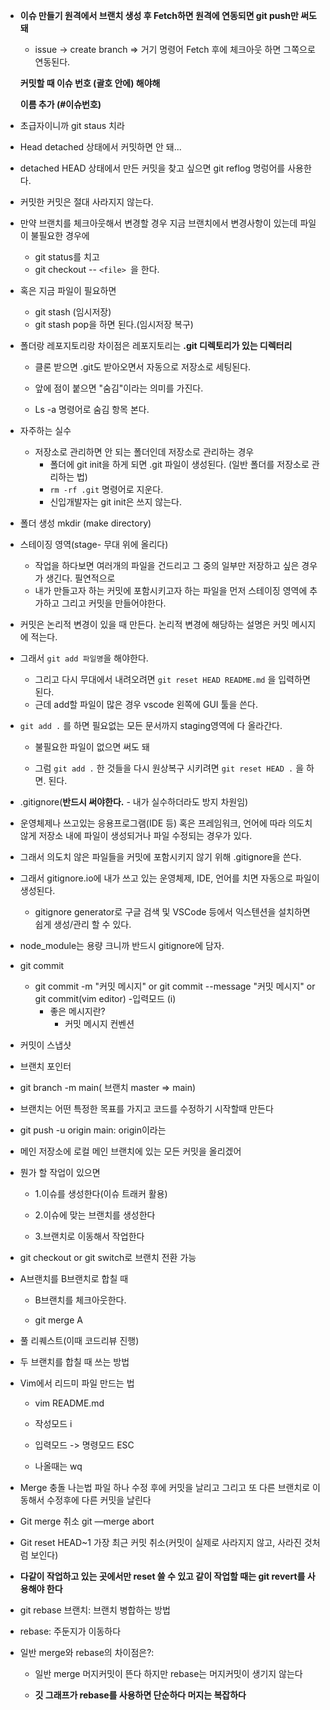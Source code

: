 - **이슈 만들기 원격에서 브랜치 생성 후 Fetch하면 원격에 연동되면 git push만 써도 돼**

  - issue -> create branch => 거기 명령어 Fetch 후에 체크아웃 하면 그쪽으로 연동된다.  

  **커밋할 때 이슈 번호 (괄호 안에) 해야해**

  **이름 추가 (#이슈번호)**

- 초급자이니까 git staus 치라

- Head detached 상태에서 커밋하면 안 돼...

- detached HEAD 상태에서 만든 커밋을 찾고 싶으면 git reflog 명렁어를 사용한다. 

- 커밋한 커밋은 절대 사라지지 않는다. 

- 만약 브랜치를 체크아웃해서 변경할 경우 지금 브랜치에서 변경사항이 있는데 파일이 불필요한 경우에

  - git status를 치고 
  - git checkout -- `<file> `을 한다. 

- 혹은 지금 파일이 필요하면 

  - git stash (임시저장)
  - git stash pop을 하면 된다.(임시저장 복구)

  

  

- 폴더랑 레포지토리랑 차이점은 레포지토리는 **.git 디렉토리가 있는 디렉터리**

  - 클론 받으면 .git도 받아오면서 자동으로 저장소로 세팅된다. 

  - 앞에 점이 붙으면 "숨김"이라는 의미를 가진다. 
  - Ls -a 명령어로 숨김 항목 본다. 

- 자주하는 실수 

  - 저장소로 관리하면 안 되는 폴더인데 저장소로 관리하는 경우
    - 폴더에 git init을 하게 되면 .git 파일이 생성된다. (일반 폴더를 저장소로 관리하는 법)
    - `rm -rf .git` 명령어로 지운다. 
    - 신입개발자는 git init은 쓰지 않는다. 

- 폴더 생성 mkdir (make directory)

- 스테이징 영역(stage- 무대 위에 올리다)

  - 작업을 하다보면 여러개의 파일을 건드리고 그 중의 일부만 저장하고 싶은 경우가 생긴다. 필연적으로 
  - 내가 만들고자 하는 커밋에 포함시키고자 하는 파일을 먼저 스테이징 영역에 추가하고 그리고 커밋을 만들어야한다. 

- 커밋은 논리적 변경이 있을 때 만든다. 논리적 변경에 해당하는 설명은 커밋 메시지에 적는다. 

- 그래서 `git add 파일명`을 해야한다. 

  - 그리고 다시 무대에서 내려오려면 `git reset HEAD README.md` 을 입력하면 된다. 
  - 근데 add할 파일이 많은 경우 vscode 왼쪽에 GUI 툴을 쓴다. 

- `git add .` 를 하면 필요없는 모든 문서까지 staging영역에 다 올라간다.

  - 불필요한 파일이 없으면 써도 돼 

  - 그럼 `git add .` 한 것들을 다시 원상복구 시키려면 `git reset HEAD .` 을 하면. 된다. 

  

  

-  .gitignore(**반드시 써야한다.** - 내가 실수하더라도 방지 차원임)

  - 운영체제나 쓰고있는 응용프로그램(IDE 등) 혹은 프레임워크, 언어에 따라 의도치 않게 저장소 내에 파일이 생성되거나 파일 수정되는 경우가 있다. 

  - 그래서 의도치 않은 파일들을 커밋에 포함시키지 않기 위해 .gitignore을 쓴다. 

  - 그래서 gitignore.io에 내가 쓰고 있는 운영체제, IDE, 언어를 치면 자동으로 파일이 생성된다.

    - gitignore generator로 구글 검색 및 VSCode 등에서 익스텐션을 설치하면 쉽게 생성/관리 할 수 있다.

     

- node_module는 용량 크니까 반드시 gitignore에 담자.



- git commit 
  - git commit -m "커밋 메시지" or git commit --message "커밋 메시지" or git commit(vim editor) -입력모드 (i)
    - 좋은 메시지란?
      - 커밋 메시지 컨벤션



- 커밋이 스냅샷 

- 브랜치 포인터

- git branch -m main( 브랜치 master => main)





- 브랜치는 어떤 특정한 목표를 가지고 코드를 수정하기 시작할때 만든다 





- git push -u origin main: origin이라는

- 메인 저장소에 로컬 메인 브랜치에 있는 모든 커밋을 올리겠어



- 뭔가 할 작업이 있으면

  - 1.이슈를 생성한다(이슈 트래커 활용)

  - 2.이슈에 맞는 브랜치를 생성한다

  - 3.브랜치로 이동해서 작업한다



- git checkout or git switch로 브랜치 전환 가능 



- A브랜치를 B브랜치로 합칠 때

  - B브랜치를 체크아웃한다. 

  - git merge A

  

- 풀 리퀘스트(이때 코드리뷰 진행)

- 두 브랜치를 합칠 때 쓰는 방법



- Vim에서 리드미 파일 만드는 법

  - vim README.md

  - 작성모드 i

  - 입력모드 -> 명령모드 ESC

  - 나올때는 wq



- Merge 충돌 나는법 파일 하나 수정 후에 커밋을 날리고 그리고 또 다른 브랜치로 이동해서 수정후에 다른 커밋을 날린다

- Git merge 취소 git —merge abort



- Git reset HEAD~1 가장 최근 커밋 취소(커밋이 실제로 사라지지 않고, 사라진 것처럼 보인다)
- **다같이 작업하고 있는 곳에서만 reset 쓸 수 있고 같이 작업할 때는 git revert를 사용해야 한다**



- git rebase 브랜치: 브랜치 병합하는 방법 

- rebase: 주둔지가 이동하다



- 일반 merge와 rebase의 차이점은?:

  - 일반 merge 머지커밋이 뜬다 하지만 rebase는 머지커밋이 생기지 않는다

  - **깃 그래프가 rebase를 사용하면 단순하다 머지는 복잡하다** 

